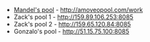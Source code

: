 - [Mandel's pool](http://amoveopool.com/) - http://amoveopool.com/work
- Zack's pool 1 - http://159.89.106.253:8085
- Zack's pool 2 - http://159.65.120.84:8085
- Gonzalo's pool - http://51.15.75.100:8085